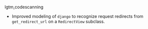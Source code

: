 lgtm,codescanning
* Improved modeling of `django` to recognize request redirects from `get_redirect_url` on a `RedirectView` subclass.
